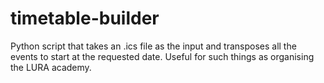 # timetable-builder
Python script that takes an .ics file as the input and transposes all the events to start at the requested date. Useful for such things as organising the LURA academy.
